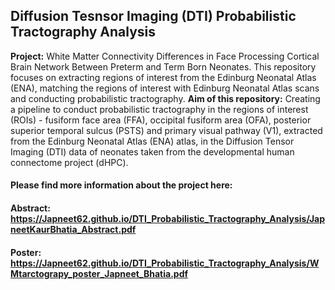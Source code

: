 ## Diffusion Tesnsor Imaging (DTI) Probabilistic Tractography Analysis
**Project:** White Matter Connectivity Differences in Face Processing Cortical Brain Network Between Preterm and Term Born Neonates. 
This repository focuses on extracting regions of interest from the Edinburg Neonatal Atlas (ENA), matching the regions of interest with 
Edinburg Neonatal Atlas scans and conducting probabilistic tractography.
**Aim of this repository:** Creating a pipeline to conduct probabilistic tractography in the regions of interest (ROIs) - fusiform face area (FFA), occipital fusiform area (OFA), posterior superior temporal sulcus (PSTS) and primary visual pathway (V1), extracted from the Edinburg Neonatal Atlas (ENA) atlas, in the Diffusion Tensor Imaging (DTI) data of neonates taken from the developmental human connectome project (dHPC).

#### Please find more information about the project here:
#### Abstract: https://Japneet62.github.io/DTI_Probabilistic_Tractography_Analysis/JapneetKaurBhatia_Abstract.pdf
#### Poster: https://Japneet62.github.io/DTI_Probabilistic_Tractography_Analysis/WMtarctograpy_poster_Japneet_Bhatia.pdf
